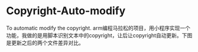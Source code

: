 # Copyright-Auto-modify
To  automatic modify the copyright.
arm编程马拉松的项目，用小程序实现一个功能，我做的是用脚本识别文本中的copyright，让后让copyright自动更新。下图是更新之后的两个文件差异对比。
